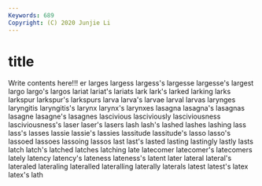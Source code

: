 ```yaml
---
Keywords: 689
Copyright: (C) 2020 Junjie Li
---
```


# title

Write contents here!!!
er 
larges
largess 
largess's 
largesse 
largesse's 
largest 
largo 
largo's 
largos 
lariat 
lariat's
lariats 
lark 
lark's 
larked 
larking 
larks 
larkspur 
larkspur's 
larkspurs 
larva
larva's 
larvae 
larval 
larvas 
larynges 
laryngitis 
laryngitis's 
larynx 
larynx's 
larynxes
lasagna 
lasagna's 
lasagnas 
lasagne 
lasagne's 
lasagnes 
lascivious 
lasciviously 
lasciviousness 
lasciviousness's
laser 
laser's 
lasers 
lash 
lash's 
lashed 
lashes 
lashing 
lass 
lass's
lasses 
lassie 
lassie's 
lassies 
lassitude 
lassitude's 
lasso 
lasso's 
lassoed 
lassoes
lassoing 
lassos 
last 
last's 
lasted 
lasting 
lastingly 
lastly 
lasts 
latch
latch's 
latched 
latches 
latching 
late 
latecomer 
latecomer's 
latecomers 
lately 
latency
latency's 
lateness 
lateness's 
latent 
later 
lateral 
lateral's 
lateraled 
lateraling 
lateralled
lateralling 
laterally 
laterals 
latest 
latest's 
latex 
latex's 
lath 
